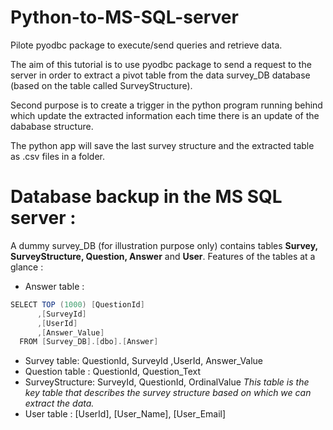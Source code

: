 # Python-to-MS-SQL-server
Pilote pyodbc package to execute/send queries and retrieve data. 

The aim of this tutorial is to use pyodbc package to send a request to the server in order to extract a pivot table from the data survey_DB database (based on the table called SurveyStructure). 

Second purpose is to create a trigger in the python program running behind which update the extracted information each time there is an update of the dababase structure.

The python app will save  the last survey structure and the extracted table as .csv files in a folder.

# Database backup in the MS SQL server : 
A dummy survey_DB (for illustration purpose only) contains tables **Survey, SurveyStructure, Question, Answer** and **User**. Features  of the tables at a glance : 

- Answer table :
```java
SELECT TOP (1000) [QuestionId]
      ,[SurveyId]
      ,[UserId]
      ,[Answer_Value]
  FROM [Survey_DB].[dbo].[Answer]
  ```
- Survey table:  QuestionId, SurveyId ,UserId, Answer_Value
- Question table : QuestionId, Question_Text
- SurveyStructure: SurveyId, QuestionId, OrdinalValue
 *This table is the key table that describes the survey structure based on which we can extract the data.* 
- User table : [UserId], [User_Name], [User_Email]
